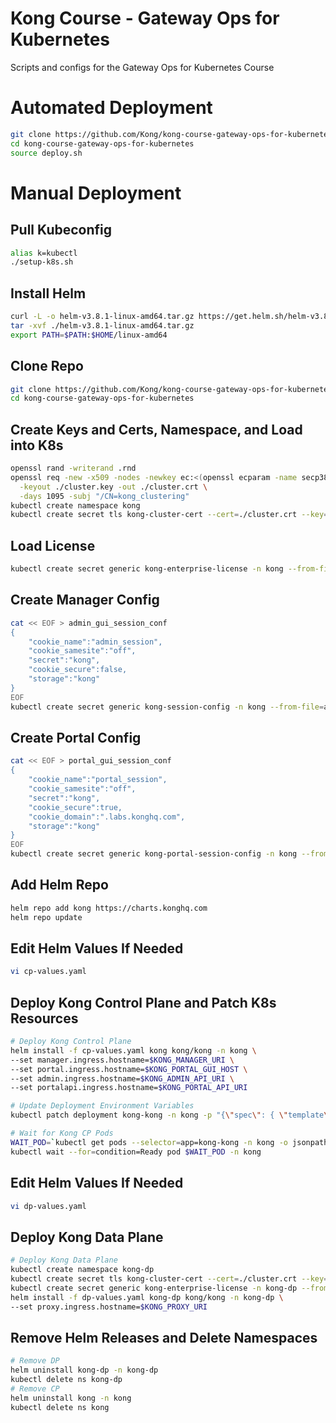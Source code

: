 # Kong Course - Gateway Ops for Kubernetes
Scripts and configs for the Gateway Ops for Kubernetes Course

# Automated Deployment

```bash
git clone https://github.com/Kong/kong-course-gateway-ops-for-kubernetes.git
cd kong-course-gateway-ops-for-kubernetes
source deploy.sh
```

# Manual Deployment

## Pull Kubeconfig
```bash
alias k=kubectl
./setup-k8s.sh
```

## Install Helm
```bash
curl -L -o helm-v3.8.1-linux-amd64.tar.gz https://get.helm.sh/helm-v3.8.1-linux-amd64.tar.gz
tar -xvf ./helm-v3.8.1-linux-amd64.tar.gz
export PATH=$PATH:$HOME/linux-amd64
```

## Clone Repo
```bash
git clone https://github.com/Kong/kong-course-gateway-ops-for-kubernetes.git
cd kong-course-gateway-ops-for-kubernetes
```

## Create Keys and Certs, Namespace, and Load into K8s
```bash
openssl rand -writerand .rnd
openssl req -new -x509 -nodes -newkey ec:<(openssl ecparam -name secp384r1) \
  -keyout ./cluster.key -out ./cluster.crt \
  -days 1095 -subj "/CN=kong_clustering"
kubectl create namespace kong
kubectl create secret tls kong-cluster-cert --cert=./cluster.crt --key=./cluster.key -n kong
```

## Load License
```bash
kubectl create secret generic kong-enterprise-license -n kong --from-file=license=/etc/kong/license.json
```

## Create Manager Config
```bash
cat << EOF > admin_gui_session_conf
{
    "cookie_name":"admin_session",
    "cookie_samesite":"off",
    "secret":"kong",
    "cookie_secure":false,
    "storage":"kong"
}
EOF
kubectl create secret generic kong-session-config -n kong --from-file=admin_gui_session_conf
```

## Create Portal Config
```bash
cat << EOF > portal_gui_session_conf
{
    "cookie_name":"portal_session",
    "cookie_samesite":"off",
    "secret":"kong",
    "cookie_secure":true,
    "cookie_domain":".labs.konghq.com",
    "storage":"kong"
}
EOF
kubectl create secret generic kong-portal-session-config -n kong --from-file=portal_session_conf=portal_gui_session_conf
```

## Add Helm Repo
```bash
helm repo add kong https://charts.konghq.com
helm repo update
```

## Edit Helm Values If Needed
```bash
vi cp-values.yaml
```

## Deploy Kong Control Plane and Patch K8s Resources
```bash
# Deploy Kong Control Plane
helm install -f cp-values.yaml kong kong/kong -n kong \
--set manager.ingress.hostname=$KONG_MANAGER_URI \
--set portal.ingress.hostname=$KONG_PORTAL_GUI_HOST \
--set admin.ingress.hostname=$KONG_ADMIN_API_URI \
--set portalapi.ingress.hostname=$KONG_PORTAL_API_URI

# Update Deployment Environment Variables
kubectl patch deployment kong-kong -n kong -p "{\"spec\": { \"template\" : { \"spec\" : {\"containers\":[{\"name\":\"proxy\",\"env\": [{ \"name\" : \"KONG_ADMIN_API_URI\", \"value\": \"$KONG_ADMIN_API_URI\" },{ \"name\" : \"KONG_PORTAL_GUI_HOST\", \"value\": \"$KONG_PORTAL_GUI_HOST\" },{ \"name\" : \"KONG_PORTAL_API_URL\", \"value\": \"https://$KONG_PORTAL_API_URI\" }]}]}}}}"

# Wait for Kong CP Pods
WAIT_POD=`kubectl get pods --selector=app=kong-kong -n kong -o jsonpath='{.items[*].metadata.name}'`
kubectl wait --for=condition=Ready pod $WAIT_POD -n kong
```

## Edit Helm Values If Needed
```bash
vi dp-values.yaml
```

## Deploy Kong Data Plane
```bash
# Deploy Kong Data Plane
kubectl create namespace kong-dp
kubectl create secret tls kong-cluster-cert --cert=./cluster.crt --key=./cluster.key -n kong-dp
kubectl create secret generic kong-enterprise-license -n kong-dp --from-file=license=/etc/kong/license.json
helm install -f dp-values.yaml kong-dp kong/kong -n kong-dp \
--set proxy.ingress.hostname=$KONG_PROXY_URI
```

## Remove Helm Releases and Delete Namespaces
```bash
# Remove DP
helm uninstall kong-dp -n kong-dp
kubectl delete ns kong-dp
# Remove CP
helm uninstall kong -n kong
kubectl delete ns kong
```